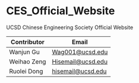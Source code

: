 # CES_Official_Website
UCSD Chinese Engineering Society Official Website



| Contributor   | Email         |
| ------------- | ------------- |
| Wanjun Gu     | Wag001@ucsd.edu    |
| Weihao Zeng   | Hisemail@ucsd.edu  |
| Ruolei Dong   | hisemail@ucsd.edu  |
